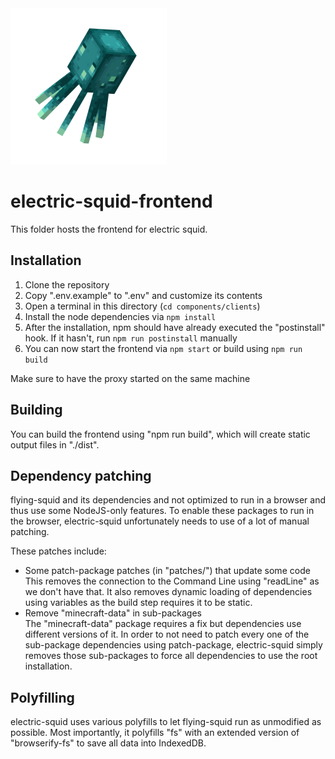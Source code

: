 <img src="src/logo.png" width="250" height="250" />

# electric-squid-frontend

This folder hosts the frontend for electric squid.

## Installation

1. Clone the repository
2. Copy ".env.example" to ".env" and customize its contents
3. Open a terminal in this directory (`cd components/clients`)
4. Install the node dependencies via `npm install`
5. After the installation, npm should have already executed the "postinstall" hook. If it hasn't, run `npm run postinstall` manually
6. You can now start the frontend via `npm start` or build using `npm run build`

Make sure to have the proxy started on the same machine

## Building

You can build the frontend using "npm run build", which will create static output files in "./dist".

## Dependency patching

flying-squid and its dependencies and not optimized to run in a browser and thus use some NodeJS-only features. To enable these packages to run in the browser, electric-squid unfortunately needs to use of a lot of manual patching.

These patches include:

- Some patch-package patches (in "patches/") that update some code<br >
  This removes the connection to the Command Line using "readLine" as we don't have that. It also removes dynamic loading of dependencies using variables as the build step requires it to be static.
- Remove "minecraft-data" in sub-packages<br />
  The "minecraft-data" package requires a fix but dependencies use different versions of it. In order to not need to patch every one of the sub-package dependencies using patch-package, electric-squid simply removes those sub-packages to force all dependencies to use the root installation.

## Polyfilling

electric-squid uses various polyfills to let flying-squid run as unmodified as possible. Most importantly, it polyfills "fs" with an extended version of "browserify-fs" to save all data into IndexedDB.

